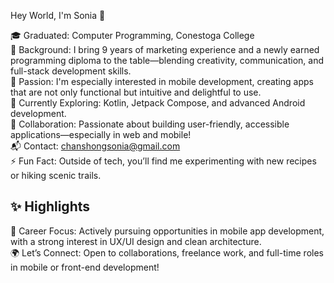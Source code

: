 Hey World, I'm Sonia 👋

🎓 Graduated: Computer Programming, Conestoga College<br/>
💼 Background: I bring 9 years of marketing experience and a newly earned programming diploma to the table—blending creativity, communication, and full-stack development skills.<br/>
📱 Passion: I'm especially interested in mobile development, creating apps that are not only functional but intuitive and delightful to use.<br/>
🌱 Currently Exploring: Kotlin, Jetpack Compose, and advanced Android development.<br/>
🤝 Collaboration: Passionate about building user-friendly, accessible applications—especially in web and mobile!<br/>
📬 Contact: chanshongsonia@gmail.com<br/>
⚡ Fun Fact: Outside of tech, you’ll find me experimenting with new recipes or hiking scenic trails.<br/>

## ✨ Highlights
🚀 Career Focus: Actively pursuing opportunities in mobile app development, with a strong interest in UX/UI design and clean architecture.<br/>
🌍 Let’s Connect: Open to collaborations, freelance work, and full-time roles in mobile or front-end development!
